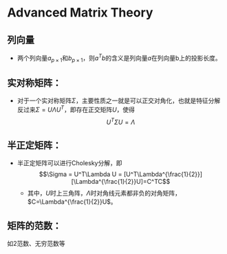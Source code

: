 # Advanced Matrix Theory

## 列向量
- 两个列向量$a_{p\times 1}$和$b_{p\times 1}$，则$a^Tb$的含义是列向量$a$在列向量b上的投影长度。


## 实对称矩阵：
- 对于一个实对称矩阵$\Sigma$，主要性质之一就是可以正交对角化，也就是特征分解反过来$\Sigma=U\Lambda U^T$，即存在正交矩阵$U$，使得
$$U^T\Sigma U = \Lambda$$

## 半正定矩阵：
- 半正定矩阵可以进行Cholesky分解，即
$$\Sigma = U^T\Lambda U = [U^T\Lambda^{\frac{1}{2}}][\Lambda^{\frac{1}{2}}U]=C^TC$$
    - 其中，$U$时上三角阵，$\Lambda$时对角线元素都非负的对角矩阵，$C=\Lambda^{\frac{1}{2}}U$。

    

## 矩阵的范数：
如2范数、无穷范数等
